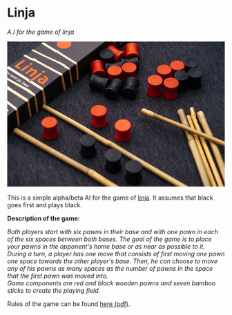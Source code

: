 # Linja
*A.I for the game of linja*

![linja](linja.jpg)

This is a simple alpha/beta AI for the game of [linja](https://boardgamegeek.com/boardgame/15209/linja).
It assumes that black goes first and plays black.

__Description of the game:__

*Both players start with six pawns in their base and with one pawn in each of the six spaces between both bases. The goal of the game is to place your pawns in the opponent's home base or as near as possible to it.  
During a turn, a player has one move that consists of first moving one pawn one space towards the other player's base. Then, he can choose to move any of his pawns as many spaces as the number of pawns in the space that the first pawn was moved into.  
Game components are red and black wooden pawns and seven bamboo sticks to create the playing field.*

Rules of the game can be found [here (pdf)](LinjaRules.pdf).
